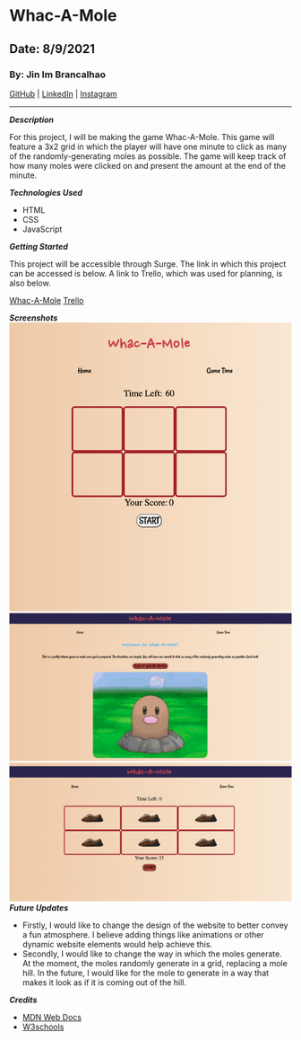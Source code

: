 # Whac-A-Mole

## Date: 8/9/2021

### By: Jin Im Brancalhao

[GitHub](https://github.com/jinimbrancalhao) | [LinkedIn](https://www.linkedin.com/in/jinimb/) | [Instagram](https://www.instagram.com/jinnybphoto/)

---

**_Description_**

For this project, I will be making the game Whac-A-Mole. This game will feature a 3x2 grid in which the player will have one minute to click as many of the randomly-generating moles as possible. The game will keep track of how many moles were clicked on and present the amount at the end of the minute.

**_Technologies Used_**

- HTML
- CSS
- JavaScript

**_Getting Started_**

This project will be accessible through Surge. The link in which this project can be accessed is below. A link to Trello, which was used for planning, is also below.

[Whac-A-Mole](https://whacamolegame.surge.sh/)
[Trello](https://trello.com/b/W2Qa3IRb/whac-a-mole)

**_Screenshots_**
![Game Board](images/gameboard.png)
![Home Page](images/home.png)
![Game End](images/finishgame.png)
**_Future Updates_**

- Firstly, I would like to change the design of the website to better convey a fun atmosphere. I believe adding things like animations or other dynamic website elements would help achieve this.
- Secondly, I would like to change the way in which the moles generate. At the moment, the moles randomly generate in a grid, replacing a mole hill. In the future, I would like for the mole to generate in a way that makes it look as if it is coming out of the hill.

**_Credits_**

- [MDN Web Docs](https://developer.mozilla.org/en-US/)
- [W3schools](https://www.w3schools.com/)
